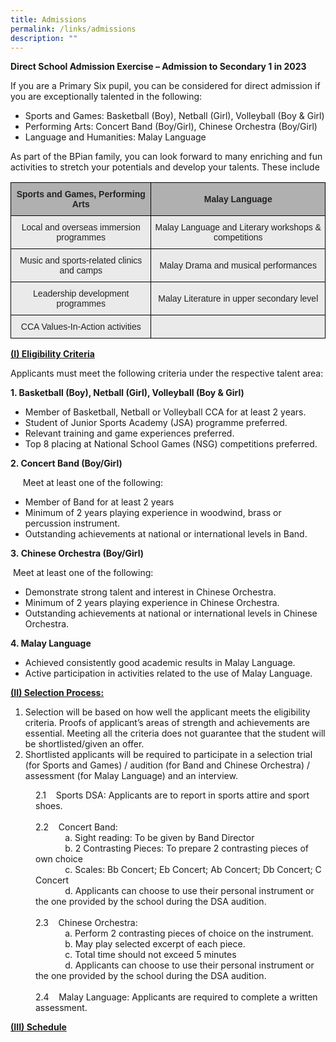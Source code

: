 ```yaml
---
title: Admissions
permalink: /links/admissions
description: ""
---
```

**Direct School Admission Exercise – Admission to Secondary 1 in 2023**

If you are a Primary Six pupil, you can be considered for direct admission if you are exceptionally talented in the following:

*   Sports and Games: Basketball (Boy), Netball (Girl), Volleyball (Boy & Girl)
*   Performing Arts: Concert Band (Boy/Girl), Chinese Orchestra (Boy/Girl)
*   Language and Humanities: Malay Language  

As part of the BPian family, you can look forward to many enriching and fun activities to stretch your potentials and develop your talents. These include

<style type="text/css">
.tg  {border-collapse:collapse;border-spacing:0;}
.tg td{border-color:black;border-style:solid;border-width:1px;font-family:Arial, sans-serif;font-size:14px;
  overflow:hidden;padding:10px 5px;word-break:normal;}
.tg th{border-color:black;border-style:solid;border-width:1px;font-family:Arial, sans-serif;font-size:14px;
  font-weight:normal;overflow:hidden;padding:10px 5px;word-break:normal;}
.tg .tg-dwlh{background-color:#B0B0B0;color:#222;font-weight:bold;text-align:center;vertical-align:middle}
.tg .tg-ku5w{background-color:#EAEAEA;color:#222;text-align:center;vertical-align:middle}
</style>
<table class="tg">
<thead>
  <tr>
    <th class="tg-dwlh"><span style="color:#222;background-color:#B0B0B0">Sports and Games, Performing Arts</span></th>
    <th class="tg-dwlh"><span style="color:#222;background-color:#B0B0B0">Malay Language</span></th>
  </tr>
</thead>
<tbody>
  <tr>
    <td class="tg-ku5w"><span style="color:#222;background-color:#EAEAEA">Local and overseas immersion programmes</span><br></td>
    <td class="tg-ku5w"><span style="color:#222;background-color:#EAEAEA">Malay Language and Literary workshops &amp; competitions</span><br></td>
  </tr>
  <tr>
    <td class="tg-ku5w"><span style="color:#222;background-color:#EAEAEA">Music and sports-related clinics and camps</span><br></td>
    <td class="tg-ku5w"><span style="color:#222;background-color:#EAEAEA">Malay Drama and musical performances</span></td>
  </tr>
  <tr>
    <td class="tg-ku5w"><span style="color:#222;background-color:#EAEAEA">Leadership development programmes </span><br></td>
    <td class="tg-ku5w"><span style="color:#222;background-color:#EAEAEA"> Malay Literature in upper secondary level</span><br></td>
  </tr>
  <tr>
    <td class="tg-ku5w"><span style="color:#222;background-color:#EAEAEA">CCA Values-In-Action activities </span><br></td>
    <td class="tg-ku5w"><span style="color:#222;background-color:#EAEAEA"> </span></td>
  </tr>
</tbody>
</table>



<strong><u>(I) Eligibility Criteria</u></strong>

Applicants must meet the following criteria under the respective talent area:

**1. Basketball (Boy), Netball (Girl), Volleyball (Boy & Girl)**

*   Member of Basketball, Netball or Volleyball CCA for at least 2 years.
*   Student of Junior Sports Academy (JSA) programme preferred.
*   Relevant training and game experiences preferred.
*   Top 8 placing at National School Games (NSG) competitions preferred.

  

**2. Concert Band (Boy/Girl)**

     Meet at least one of the following:

*   Member of Band for at least 2 years
*   Minimum of 2 years playing experience in woodwind, brass or percussion instrument.
*   Outstanding achievements at national or international levels in Band.  
    

  

**3. Chinese Orchestra (Boy/Girl)**

    Meet at least one of the following:

*   Demonstrate strong talent and interest in Chinese Orchestra.
*   Minimum of 2 years playing experience in Chinese Orchestra.
*   Outstanding achievements at national or international levels in Chinese Orchestra.  
    

  

**4. Malay Language**

*   Achieved consistently good academic results in Malay Language.
*   Active participation in activities related to the use of Malay Language.  
    


<strong><u>(II) Selection Process:</u></strong>

  

1. Selection will be based on how well the applicant meets the eligibility criteria. Proofs of applicant’s areas of strength and achievements are essential. Meeting all the criteria does not guarantee that the student will be shortlisted/given an offer.
2. Shortlisted applicants will be required to participate in a selection trial (for Sports and Games) / audition (for Band and Chinese Orchestra) / assessment (for Malay Language) and an interview.

<div class="" style="padding-left: 40px;">2.1&nbsp; &nbsp;&nbsp;Sports DSA: Applicants are to report in sports attire and sport shoes.</div>
<div class="" style="padding-left: 40px;">&nbsp;</div>
<div class="" style="padding-left: 40px;">2.2&nbsp; &nbsp;&nbsp;Concert Band:</div>
<div class="" style="padding-left: 40px;">&nbsp;&nbsp; &nbsp;&nbsp;&nbsp; &nbsp;&nbsp; &nbsp; a.&nbsp;Sight reading: To be given by Band Director</div>
<div class="" style="padding-left: 40px;">&nbsp;&nbsp; &nbsp;&nbsp;&nbsp; &nbsp;&nbsp; &nbsp; b. 2 Contrasting Pieces: To prepare 2 contrasting pieces of own choice</div>
<div class="" style="padding-left: 40px;">&nbsp;&nbsp; &nbsp;&nbsp;&nbsp; &nbsp;&nbsp; &nbsp; c.&nbsp;Scales: Bb Concert; Eb Concert; Ab Concert; Db Concert; C Concert</div>
<div class="" style="padding-left: 40px;">&nbsp;&nbsp; &nbsp;&nbsp;&nbsp; &nbsp;&nbsp; &nbsp; d. Applicants can choose to use their personal instrument or the one provided by the school during the DSA audition.</div>
<div class="" style="padding-left: 40px;">&nbsp;</div>
<div class="" style="padding-left: 40px;">2.3&nbsp; &nbsp;&nbsp;Chinese Orchestra:</div>
<div class="" style="padding-left: 40px;">&nbsp;&nbsp; &nbsp;&nbsp;&nbsp; &nbsp;&nbsp;&nbsp; &nbsp;a. Perform 2 contrasting pieces of choice on the instrument.</div>
<div class="" style="padding-left: 40px;">&nbsp;&nbsp; &nbsp;&nbsp;&nbsp; &nbsp;&nbsp;&nbsp; &nbsp;b. May play selected excerpt of each piece.</div>
<div class="" style="padding-left: 40px;">&nbsp;&nbsp; &nbsp;&nbsp;&nbsp; &nbsp;&nbsp;&nbsp; &nbsp;c. Total time should not exceed 5 minutes</div>
<div class="" style="padding-left: 40px;">&nbsp;&nbsp; &nbsp;&nbsp;&nbsp; &nbsp;&nbsp;&nbsp; &nbsp;d. Applicants can choose to use their personal instrument or the one provided by the school during the DSA audition.</div>
<div class="" style="padding-left: 40px;">&nbsp;</div>
<div class="" style="padding-left: 40px;">2.4&nbsp; &nbsp;&nbsp;Malay Language: Applicants are required to complete a written assessment.</div>


<strong><u>(III) Schedule</u></strong>